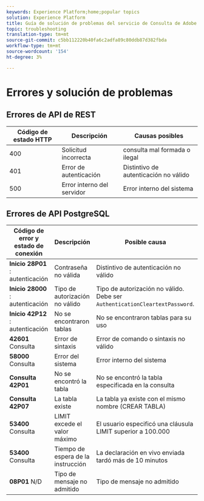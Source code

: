 ```yaml
---
keywords: Experience Platform;home;popular topics
solution: Experience Platform
title: Guía de solución de problemas del servicio de Consulta de Adobe Experience Platform
topic: troubleshooting
translation-type: tm+mt
source-git-commit: c5bb112220b40fa6c2adfa89c80ddb87d382fbda
workflow-type: tm+mt
source-wordcount: '154'
ht-degree: 3%

---
```



# Errores y solución de problemas

## Errores de API de REST

| Código de estado HTTP | Descripción | Causas posibles |
| ---------------- | ----------- | --------------- |
| 400 | Solicitud incorrecta | consulta mal formada o ilegal |
| 401 | Error de autenticación | Distintivo de autenticación no válido |
| 500 | Error interno del servidor | Error interno del sistema |

## Errores de API PostgreSQL

| Código de error y estado de conexión | Descripción | Posible causa |
| ------------------------------- | ----------- | -------------- |
| **Inicio 28P01** : autenticación | Contraseña no válida | Distintivo de autenticación no válido |
| **Inicio 28000** : autenticación | Tipo de autorización no válido | Tipo de autorización no válido. Debe ser `AuthenticationCleartextPassword`. |
| **Inicio 42P12** : autenticación | No se encontraron tablas | No se encontraron tablas para su uso |
| **42601** Consulta | Error de sintaxis | Error de comando o sintaxis no válido |
| **58000** Consulta | Error del sistema | Error interno del sistema |
| **Consulta 42P01** | No se encontró la tabla | No se encontró la tabla especificada en la consulta |
| **Consulta 42P07** | La tabla existe | La tabla ya existe con el mismo nombre (CREAR TABLA) |
| **53400** Consulta | LIMIT excede el valor máximo | El usuario especificó una cláusula LIMIT superior a 100.000 |
| **53400** Consulta | Tiempo de espera de la instrucción | La declaración en vivo enviada tardó más de 10 minutos |
| **08P01** N/D | Tipo de mensaje no admitido | Tipo de mensaje no admitido |
